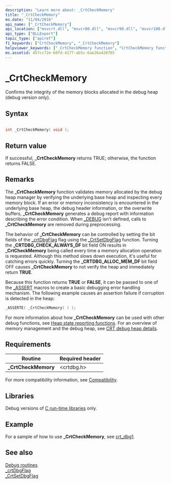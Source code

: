 ```yaml
---
description: "Learn more about: _CrtCheckMemory"
title: "_CrtCheckMemory"
ms.date: "11/04/2016"
api_name: ["_CrtCheckMemory"]
api_location: ["msvcrt.dll", "msvcr80.dll", "msvcr90.dll", "msvcr100.dll", "msvcr100_clr0400.dll", "msvcr110.dll", "msvcr110_clr0400.dll", "msvcr120.dll", "msvcr120_clr0400.dll", "ucrtbase.dll"]
api_type: ["DLLExport"]
topic_type: ["apiref"]
f1_keywords: ["CrtCheckMemory", "_CrtCheckMemory"]
helpviewer_keywords: ["_CrtCheckMemory function", "CrtCheckMemory function"]
ms.assetid: 457cc72e-60fd-4177-ab5c-6ae26a420765
---
```

# _CrtCheckMemory

Confirms the integrity of the memory blocks allocated in the debug heap (debug version only).

## Syntax

```C

int _CrtCheckMemory( void );
```

## Return value

If successful, **_CrtCheckMemory** returns TRUE; otherwise, the function returns FALSE.

## Remarks

The **_CrtCheckMemory** function validates memory allocated by the debug heap manager by verifying the underlying base heap and inspecting every memory block. If an error or memory inconsistency is encountered in the underlying base heap, the debug header information, or the overwrite buffers, **_CrtCheckMemory** generates a debug report with information describing the error condition. When [_DEBUG](../debug.md) isn't defined, calls to **_CrtCheckMemory** are removed during preprocessing.

The behavior of **_CrtCheckMemory** can be controlled by setting the bit fields of the [_crtDbgFlag](../crtdbgflag.md) flag using the [_CrtSetDbgFlag](crtsetdbgflag.md) function. Turning the **_CRTDBG_CHECK_ALWAYS_DF** bit field ON results in **_CrtCheckMemory** being called every time a memory allocation operation is requested. Although this method slows down execution, it's useful for catching errors quickly. Turning the **_CRTDBG_ALLOC_MEM_DF** bit field OFF causes **_CrtCheckMemory** to not verify the heap and immediately return **TRUE**.

Because this function returns **TRUE** or **FALSE**, it can be passed to one of the [_ASSERT](assert-asserte-assert-expr-macros.md) macros to create a basic debugging error handling mechanism. The following example causes an assertion failure if corruption is detected in the heap:

```C
_ASSERTE( _CrtCheckMemory( ) );
```

For more information about how **_CrtCheckMemory** can be used with other debug functions, see [Heap state reporting functions](/visualstudio/debugger/crt-debug-heap-details). For an overview of memory management and the debug heap, see [CRT debug heap details](/visualstudio/debugger/crt-debug-heap-details).

## Requirements

|Routine|Required header|
|-------------|---------------------|
|**_CrtCheckMemory**|\<crtdbg.h>|

For more compatibility information, see [Compatibility](../compatibility.md).

## Libraries

Debug versions of [C run-time libraries](../crt-library-features.md) only.

## Example

For a sample of how to use **_CrtCheckMemory**, see [crt_dbg1](https://github.com/Microsoft/VCSamples/tree/master/VC2010Samples/crt/crt_dbg1).

## See also

[Debug routines](../debug-routines.md)\
[_crtDbgFlag](../crtdbgflag.md)\
[_CrtSetDbgFlag](crtsetdbgflag.md)

